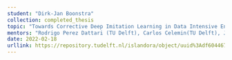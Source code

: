 ```yaml
---
student: "Dirk-Jan Boonstra"
collection: completed_thesis
topic: "Towards Corrective Deep Imitation Learning in Data Intensive Environments - Helping robots to learn faster by leveraging human Knowledge."
mentors: "Rodrigo Perez Dattari (TU Delft), Carlos Celemin(TU Delft), Jens Kober(TU Delft)"
date: 2022-02-18
urllink: https://repository.tudelft.nl/islandora/object/uuid%3Adf604467-5bf2-4e88-bee1-a09d55d66748?collection=education
---
```


